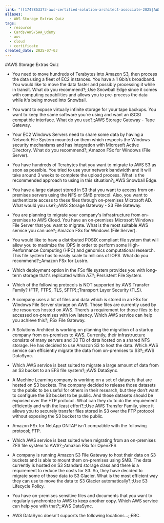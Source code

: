 ```yaml
---
link: "[[1747853373-aws-certified-solution-architect-associate-2025|AWS Certified Solution Architect Associate 2025]]"
aliases:
  - AWS Storage Extras Quiz
tags:
  - resource
  - Cards/AWS/SAA_Udemy
  - aws
  - cloud
  - certificate
created_date: 2025-07-03
---
```

#AWS Storage Extras Quiz
- You need to move hundreds of Terabytes into Amazon S3, then process the data using a fleet of EC2 instances. You have a 1 Gbit/s broadband. You would like to move the data faster and possibly processing it while in transit. What do you recommend?;;Use Snowball Edge since it comes with computing capabilities and allows you to pre-process the data while it's being moved into Snowball.
<!--SR:!2026-01-22,148,310-->
- You want to expose virtually infinite storage for your tape backups. You want to keep the same software you're using and want an iSCSI compatible interface. What do you use?;;AWS Storage Gateway - Tape Gateway.
<!--SR:!2025-09-25,38,230-->
- Your EC2 Windows Servers need to share some data by having a Network File System mounted on them which respects the Windows security mechanisms and has integration with Microsoft Active Directory. What do you recommend?;;Amazon FSx for Windows (File Server).
<!--SR:!2025-09-12,33,290-->
- You have hundreds of Terabytes that you want to migrate to AWS S3 as soon as possible. You tried to use your network bandwidth and it will take around 3 weeks to complete the upload process. What is the recommended approach to using in this situation?;;AWS Snowball Edge.
<!--SR:!2025-12-28,124,290-->
- You have a large dataset stored in S3 that you want to access from on-premises servers using the NFS or SMB protocol. Also, you want to authenticate access to these files through on-premises Microsoft AD. What would you use?;;AWS Storage Gateway - S3 File Gateway.
<!--SR:!2025-10-02,45,230-->
- You are planning to migrate your company's infrastructure from on-premises to AWS Cloud. You have an on-premises Microsoft Windows File Server that you want to migrate. What is the most suitable AWS service you can use?;;Amazon FSx for Windows (File Server).
<!--SR:!2025-10-09,57,290-->
- You would like to have a distributed POSIX compliant file system that will allow you to maximize the IOPS in order to perform some High-Performance Computing (HPC) and genomics computational research. This file system has to easily scale to millions of IOPS. What do you recommend?;;Amazon FSx for Lustre.
<!--SR:!2025-09-23,36,270-->
- Which deployment option in the FSx file system provides you with long-term storage that's replicated within AZ?;;Persistent File System.
<!--SR:!2025-09-08,32,250-->
- Which of the following protocols is NOT supported by AWS Transfer Family? (FTP, FTPS, TLS, SFTP);;Transport Layer Security (TLS).
<!--SR:!2025-09-23,56,310-->
- A company uses a lot of files and data which is stored in an FSx for Windows File Server storage on AWS. Those files are currently used by the resources hosted on AWS. There’s a requirement for those files to be accessed on-premises with low latency. Which AWS service can help you achieve this?;;FSx File Gateway.
<!--SR:!2025-09-18,39,230-->
- A Solutions Architect is working on planning the migration of a startup company from on-premises to AWS. Currently, their infrastructure consists of many servers and 30 TB of data hosted on a shared NFS storage. He has decided to use Amazon S3 to host the data. Which AWS service can efficiently migrate the data from on-premises to S3?;;AWS DataSync.
<!--SR:!2025-12-01,91,270-->
- Which AWS service is best suited to migrate a large amount of data from an S3 bucket to an EFS file system?;;AWS DataSync.
<!--SR:!2025-09-07,13,270-->
- A Machine Learning company is working on a set of datasets that are hosted on S3 buckets. The company decided to release those datasets to the public to be useful for others in their research, but they don’t want to configure the S3 bucket to be public. And those datasets should be exposed over the FTP protocol. What can they do to do the requirement efficiently and with the least effort?;;Use AWS Transfer Family, since it allows you to securely transfer files stored in S3 over the FTP protocol without exposing the S3 bucket to the public.
<!--SR:!2025-09-06,35,230-->
- Amazon FSx for NetApp ONTAP isn't compatible with the following protocol;;FTP.
<!--SR:!2025-10-25,68,290-->
- Which AWS service is best suited when migrating from an on-premises ZFS file system to AWS?;;Amazon FSx for OpenZFS.
<!--SR:!2025-09-22,46,270-->
- A company is running Amazon S3 File Gateway to host their data on S3 buckets and is able to mount them on-premises using SMB. The data currently is hosted on S3 Standard storage class and there is a requirement to reduce the costs for S3. So, they have decided to migrate some of those data to S3 Glacier. What is the most efficient way they can use to move the data to S3 Glacier automatically?;;Use S3 Lifecycle Policy.
<!--SR:!2025-09-21,34,270-->
- You have on-premises sensitive files and documents that you want to regularly synchronize to AWS to keep another copy. Which AWS service can help you with that?;;AWS DataSync.
<!--SR:!2025-09-11,45,290-->
- AWS DataSync doesn't supports the following locations...;;EBC.
<!--SR:!2025-09-13,19,250-->

